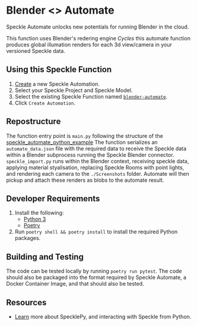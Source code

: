 # Blender <> Automate


Speckle Automate unlocks new potentials for running Blender in the cloud.

This function uses Blender's redering engine *Cycles* this automate function produces global illumation renders for each 3d view/camera in your versioned Speckle data.


## Using this Speckle Function

1. [Create](https://automate.speckle.dev/) a new Speckle Automation.
1. Select your Speckle Project and Speckle Model.
1. Select the existing Speckle Function named [`blender-automate`](https://automate.speckle.dev/functions/fe6015a999).
1. Click `Create Automation`.


## Repostructure

The function entry point is `main.py` following the structure of the [speckle_automate_python_example](https://github.com/specklesystems/speckle_automate_python_example)
The function serializes an `automate_data.json` file with the required data to receive the Speckle data within a Blender subprocess running the Speckle Blender connector.
`speckle_import.py` runs within the Blender context, receiving speckle data, applying material styalisation, replacing Speckle Rooms with point lights, and rendering each camera to the `./Screenshots` folder. Automate will then pickup and attach these renders as blobs to the automate result.


## Developer Requirements

1. Install the following:
    - [Python 3](https://www.python.org/downloads/)
    - [Poetry](https://python-poetry.org/docs/#installing-with-the-official-installer)
1. Run `poetry shell && poetry install` to install the required Python packages.

## Building and Testing

The code can be tested locally by running `poetry run pytest`.
The code should also be packaged into the format required by Speckle Automate, a Docker Container Image, and that should also be tested.

## Resources

- [Learn](https://speckle.guide/dev/python.html) more about SpecklePy, and interacting with Speckle from Python.
